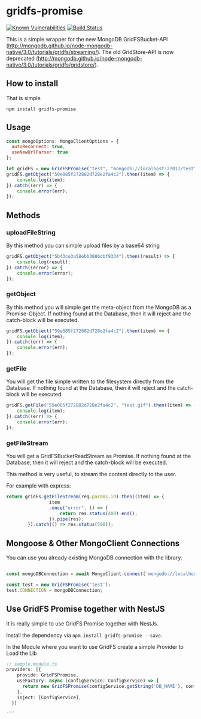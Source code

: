 # gridfs-promise
[![Known Vulnerabilities](https://snyk.io/test/github/larsdecker/gridfs-promise/badge.svg?targetFile=package.json)](https://snyk.io/test/github/larsdecker/gridfs-promise?targetFile=package.json)
[![Build Status](https://travis-ci.org/larsdecker/gridfs-promise.svg?branch=master)](https://travis-ci.org/larsdecker/gridfs-promise)

This is a simple wrapper for the new MongoDB GridFSBucket-API (http://mongodb.github.io/node-mongodb-native/3.0/tutorials/gridfs/streaming/).
The old GridStore-API is now deprecated (http://mongodb.github.io/node-mongodb-native/3.0/tutorials/gridfs/gridstore/).

## How to install

That is simple

`npm install gridfs-promise`

## Usage

```js
const mongoOptions: MongoClientOptions = {
  autoReconnect: true,
  useNewUrlParser: true
};

let gridFS = new GridFSPromise("test", "mongodb://localhost:27017/test", mongoOptions, __dirname, "attachments");
gridFS.getObject("59e085f272882d728e2fa4c2").then((item) => {
    console.log(item);
}).catch((err) => {
    console.error(err);
});

```


## Methods

### uploadFileString

By this method you can simple upload files by a base64 string 

```js
gridFS.getObject("5b43ce3a58ebb3086dbf9334").then((result) => {
    console.log(result);
}).catch((error) => {
    console.error(error);
});
```


### getObject

By this method you will simple get the meta-object from the MongoDB as a Promise-Object.
If nothing found at the Database, then it will reject and the catch-block will be executed.

```js
gridFS.getObject("59e085f272882d728e2fa4c2").then((item) => {
    console.log(item);
}).catch((err) => {
    console.error(err);
});
```

### getFile

You will get the file simple written to the filesystem directly from the Database.
If nothing found at the Database, then it will reject and the catch-block will be executed.

```js
gridFS.getFile("59e085f272882d728e2fa4c2", "test.gif").then((item) => {
    console.log(item);
}).catch((err) => {
    console.error(err);
});
```

### getFileStream

You will get a GridFSBucketReadStream as Promise.
If nothing found at the Database, then it will reject and the catch-block will be executed.

This method is very useful, to stream the content directly to the user.

For example with express:
```js
return gridFs.getFileStream(req.params.id).then((item) => {
                item
                .once("error", () => {
                    return res.status(400).end();
                }).pipe(res);
        }).catch(() => res.status(500));
```


## Mongoose & Other MongoClient Connections

You can use you already existing MongoDB connection with the library. 

```typescript

const mongoDBConnection = await MongoClient.connect('mongodb://localhost:27017');

const test = new GridFSPromise('test');
test.CONNECTION = mongoDBConnection;


```


## Use GridFS Promise together with NestJS

It is really simple to use GridFS Promise together with NestJs.

Install the dependency via `npm install gridfs-promise --save`.

In the Module where you want to use GridFS create a simple Provider to Load the Lib

```typescript
// sample.module.ts
providers: [{
    provide: GridFSPromise,
    useFactory: async (configService: ConfigService) => {
      return new GridFSPromise(configService.getString('DB_NAME'), configService.getString('DB_URL'));
    },
    inject: [ConfigService],
  }]

´´´










